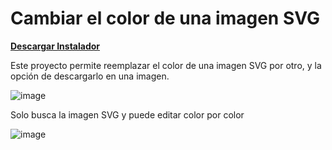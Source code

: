 # Cambiar el color de una imagen SVG
 [**Descargar Instalador**](https://github.com/JuanDiegogit/CambiarColorImagenSVG/files/6463062/ImagenSVG.zip)


Este proyecto permite reemplazar el color de una imagen SVG por otro, y la opción de descargarlo en una imagen.

![image](https://user-images.githubusercontent.com/65135568/117901905-f11ace80-b291-11eb-9c72-e710ba5e67f3.png)

Solo busca la imagen SVG y puede editar color por color

![image](https://user-images.githubusercontent.com/65135568/117901971-1c052280-b292-11eb-895e-00f5c8626dae.png)



